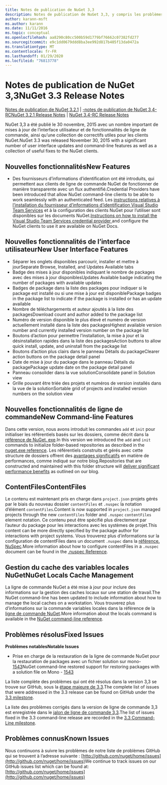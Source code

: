 ```yaml
---
title: Notes de publication de NuGet 3,3
description: Notes de publication de NuGet 3,3, y compris les problèmes connus, les correctifs de bogues, les fonctionnalités ajoutées et DCR.
author: karann-msft
ms.author: karann
ms.date: 11/11/2016
ms.topic: conceptual
ms.openlocfilehash: aa8290c80cc500b59d1779bf76662c07382fd277
ms.sourcegitcommit: e9c1dd0679ddd8ba3ee992d817b405f13da0472a
ms.translationtype: MT
ms.contentlocale: fr-FR
ms.lasthandoff: 01/29/2020
ms.locfileid: "76813778"
---
```

# <a name="nuget-33-release-notes"></a><span data-ttu-id="060c2-103">Notes de publication de NuGet 3,3</span><span class="sxs-lookup"><span data-stu-id="060c2-103">NuGet 3.3 Release Notes</span></span>

<span data-ttu-id="060c2-104">[Notes de publication de NuGet 3.2.1](../release-notes/nuget-3.2.1.md) | [-notes de publication de NuGet 3,4-RC](../release-notes/nuget-3.4-RC.md)</span><span class="sxs-lookup"><span data-stu-id="060c2-104">[NuGet 3.2.1 Release Notes](../release-notes/nuget-3.2.1.md) | [NuGet 3.4-RC Release Notes](../release-notes/nuget-3.4-RC.md)</span></span>

<span data-ttu-id="060c2-105">NuGet 3,3 a été publié le 30 novembre, 2015 avec un nombre important de mises à jour de l’interface utilisateur et de fonctionnalités de ligne de commande, ainsi qu’une collection de correctifs utiles pour les clients NuGet.</span><span class="sxs-lookup"><span data-stu-id="060c2-105">NuGet 3.3 was released November 30, 2015 with a significant number of user interface updates and command-line features as well as a collection of useful fixes to the NuGet clients.</span></span>

## <a name="new-features"></a><span data-ttu-id="060c2-106">Nouvelles fonctionnalités</span><span class="sxs-lookup"><span data-stu-id="060c2-106">New Features</span></span>

* <span data-ttu-id="060c2-107">Des fournisseurs d’informations d’identification ont été introduits, qui permettent aux clients de ligne de commande NuGet de fonctionner de manière transparente avec un flux authentifié.</span><span class="sxs-lookup"><span data-stu-id="060c2-107">Credential Providers have been introduced that allow NuGet command-line clients to be able to work seamlessly with an authenticated feed.</span></span> <span data-ttu-id="060c2-108">Les [instructions relatives à l’installation du fournisseur d’informations d’identification Visual Studio Team Services](../reference/extensibility/nuget-exe-credential-providers.md) et à la configuration des clients NuGet pour l’utiliser sont disponibles sur les documents NuGet.</span><span class="sxs-lookup"><span data-stu-id="060c2-108">[Instructions on how to install the Visual Studio Team Services credential provider ](../reference/extensibility/nuget-exe-credential-providers.md) and configure the NuGet clients to use it are available on NuGet Docs.</span></span>

## <a name="new-user-interface-features"></a><span data-ttu-id="060c2-109">Nouvelles fonctionnalités de l’interface utilisateur</span><span class="sxs-lookup"><span data-stu-id="060c2-109">New User Interface Features</span></span>

* <span data-ttu-id="060c2-110">Séparer les onglets disponibles parcourir, installer et mettre à jour</span><span class="sxs-lookup"><span data-stu-id="060c2-110">Separate Browse, Installed, and Updates Available tabs</span></span>
* <span data-ttu-id="060c2-111">Badge des mises à jour disponibles indiquant le nombre de packages avec des mises à jour disponibles</span><span class="sxs-lookup"><span data-stu-id="060c2-111">Updates Available badge indicating the number of packages with available updates</span></span>
* <span data-ttu-id="060c2-112">Badges de package dans la liste des packages pour indiquer si le package est installé ou si une mise à jour est disponible</span><span class="sxs-lookup"><span data-stu-id="060c2-112">Package badges in the package list to indicate if the package is installed or has an update available</span></span>
* <span data-ttu-id="060c2-113">Nombre de téléchargements et auteur ajoutés à la liste des packages</span><span class="sxs-lookup"><span data-stu-id="060c2-113">Download count and author added to the package list</span></span>
* <span data-ttu-id="060c2-114">Numéro de version disponible le plus élevé et numéro de version actuellement installé dans la liste des packages</span><span class="sxs-lookup"><span data-stu-id="060c2-114">Highest available version number and currently installed version number on the package list</span></span>
* <span data-ttu-id="060c2-115">Boutons d’action pour permettre l’installation, la mise à jour et la désinstallation rapides dans la liste des packages</span><span class="sxs-lookup"><span data-stu-id="060c2-115">Action buttons to allow quick install, update, and uninstall from the package list</span></span>
* <span data-ttu-id="060c2-116">Boutons d’action plus clairs dans le panneau Détails du package</span><span class="sxs-lookup"><span data-stu-id="060c2-116">Clearer action buttons on the package detail panel</span></span>
* <span data-ttu-id="060c2-117">Date de mise à jour du package dans le panneau Détails du package</span><span class="sxs-lookup"><span data-stu-id="060c2-117">Package update date on the package detail panel</span></span>
* <span data-ttu-id="060c2-118">Panneau consolider dans la vue solution</span><span class="sxs-lookup"><span data-stu-id="060c2-118">Consolidate panel in Solution view</span></span>
* <span data-ttu-id="060c2-119">Grille pouvant être triée des projets et numéros de version installés dans la vue de la solution</span><span class="sxs-lookup"><span data-stu-id="060c2-119">Sortable grid of projects and installed version numbers on the solution view</span></span>

## <a name="new-command-line-features"></a><span data-ttu-id="060c2-120">Nouvelles fonctionnalités de ligne de commande</span><span class="sxs-lookup"><span data-stu-id="060c2-120">New Command-line Features</span></span>

<span data-ttu-id="060c2-121">Dans cette version, nous avons introduit les commandes `add` et `init` pour initialiser les référentiels basés sur les dossiers, comme décrit dans la [référence de NuGet. exe](../reference/nuget-exe-cli-reference.md).</span><span class="sxs-lookup"><span data-stu-id="060c2-121">In this version we introduced the `add` and `init` commands to initialize folder-based repositories as described in the [nuget.exe reference](../reference/nuget-exe-cli-reference.md).</span></span> <span data-ttu-id="060c2-122">Les référentiels construits et gérés avec cette structure de dossiers offrent des [avantages significatifs](http://blog.nuget.org/20150922/Accelerate-Package-Source.html) en matière de performances, comme indiqué sur notre blog.</span><span class="sxs-lookup"><span data-stu-id="060c2-122">Repositories that are constructed and maintained with this folder structure will [deliver significant performance benefits](http://blog.nuget.org/20150922/Accelerate-Package-Source.html) as outlined on our blog.</span></span>

## <a name="contentfiles"></a><span data-ttu-id="060c2-123">ContentFiles</span><span class="sxs-lookup"><span data-stu-id="060c2-123">ContentFiles</span></span>

<span data-ttu-id="060c2-124">Le contenu est maintenant pris en charge dans `project.json` projets gérés par le biais du nouveau dossier `contentFiles` et `.nuspec` la notation d’élément `contentFiles`.</span><span class="sxs-lookup"><span data-stu-id="060c2-124">Content is now supported in `project.json` managed projects through the new `contentFiles` folder and `.nuspec` `contentFiles` element notation.</span></span>  <span data-ttu-id="060c2-125">Ce contenu peut être spécifié plus directement par l’auteur du package pour les interactions avec les systèmes de projet.</span><span class="sxs-lookup"><span data-stu-id="060c2-125">This content can be more directly specified by the package author for interactions with project systems.</span></span>  <span data-ttu-id="060c2-126">Vous trouverez plus d’informations sur la configuration de contentFiles dans un document `.nuspec` dans la [référence. NuSpec](../reference/nuspec.md).</span><span class="sxs-lookup"><span data-stu-id="060c2-126">More information about how to configure contentFiles in a `.nuspec` document can be found in the [.nuspec Reference](../reference/nuspec.md).</span></span>

## <a name="nuget-locals-cache-management"></a><span data-ttu-id="060c2-127">Gestion du cache des variables locales NuGet</span><span class="sxs-lookup"><span data-stu-id="060c2-127">NuGet Locals Cache Management</span></span>

<span data-ttu-id="060c2-128">La ligne de commande NuGet a été mise à jour pour inclure des informations sur la gestion des caches locaux sur une station de travail.</span><span class="sxs-lookup"><span data-stu-id="060c2-128">The NuGet command-line has been updated to include information about how to manage the local caches on a workstation.</span></span>  <span data-ttu-id="060c2-129">Vous trouverez plus d’informations sur la commande variables locales dans la référence de la [ligne de commande NuGet](../reference/cli-reference/cli-ref-locals.md).</span><span class="sxs-lookup"><span data-stu-id="060c2-129">More information about the locals command is available in the [NuGet command-line reference](../reference/cli-reference/cli-ref-locals.md).</span></span>

## <a name="fixed-issues"></a><span data-ttu-id="060c2-130">Problèmes résolus</span><span class="sxs-lookup"><span data-stu-id="060c2-130">Fixed Issues</span></span>

<span data-ttu-id="060c2-131">**Problèmes notables**</span><span class="sxs-lookup"><span data-stu-id="060c2-131">**Notable Issues**</span></span>

* <span data-ttu-id="060c2-132">Prise en charge de la restauration de la ligne de commande NuGet pour la restauration de packages avec un fichier solution sur mono- [1543](https://github.com/NuGet/Home/issues/1543)</span><span class="sxs-lookup"><span data-stu-id="060c2-132">NuGet command-line restored support for restoring packages with a solution file on Mono - [1543](https://github.com/NuGet/Home/issues/1543)</span></span>

<span data-ttu-id="060c2-133">La liste complète des problèmes qui ont été résolus dans la version 3,3 se trouve sur GitHub, sous la [étape majeure de 3,3](https://github.com/NuGet/Home/issues?q=is%3Aissue+milestone%3A3.3.0+is%3Aclosed).</span><span class="sxs-lookup"><span data-stu-id="060c2-133">The complete list of issues that were addressed in the 3.3 release can be found on GitHub under the [3.3 milestone](https://github.com/NuGet/Home/issues?q=is%3Aissue+milestone%3A3.3.0+is%3Aclosed).</span></span>

<span data-ttu-id="060c2-134">La liste des problèmes corrigés dans la version de ligne de commande 3,3 est enregistrée dans le [jalon de ligne de commande 3,3](https://github.com/NuGet/Home/issues?q=is%3Aissue+is%3Aclosed+milestone%3A3.3.0-commandline).</span><span class="sxs-lookup"><span data-stu-id="060c2-134">The list of issues fixed in the 3.3 command-line release are recorded in the [3.3 Command-Line milestone](https://github.com/NuGet/Home/issues?q=is%3Aissue+is%3Aclosed+milestone%3A3.3.0-commandline).</span></span>

## <a name="known-issues"></a><span data-ttu-id="060c2-135">Problèmes connus</span><span class="sxs-lookup"><span data-stu-id="060c2-135">Known Issues</span></span>

<span data-ttu-id="060c2-136">Nous continuons à suivre les problèmes de notre liste de problèmes GitHub qui se trouvent à l’adresse suivante : [http://github.com/nuget/home/issues](http://github.com/nuget/home/issues)</span><span class="sxs-lookup"><span data-stu-id="060c2-136">We continue to track issues on our GitHub issues list which can be found at: [http://github.com/nuget/home/issues](http://github.com/nuget/home/issues)</span></span>